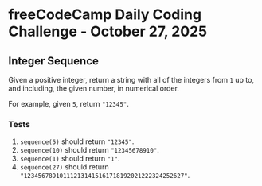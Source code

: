 # freeCodeCamp Daily Coding Challenge - October 27, 2025

## Integer Sequence

Given a positive integer, return a string with all of the integers from `1` up to, and including, the given number, in numerical order.

For example, given `5`, return `"12345"`.

### Tests

1. `sequence(5)` should return `"12345"`.
2. `sequence(10)` should return `"12345678910"`.
3. `sequence(1)` should return `"1"`.
4. `sequence(27)` should return `"123456789101112131415161718192021222324252627"`.